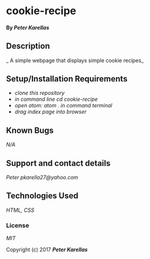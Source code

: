 # cookie-recipe

#### By _**Peter Karellas**_

## Description

_ A simple webpage that displays simple cookie recipes_

## Setup/Installation Requirements

* _clone this repository_
* _in command line cd cookie-recipe_
* _open atom: atom . in command terminal_
* _drag index page into browser_

## Known Bugs

_N/A_

## Support and contact details

_Peter pkarella27@yahoo.com_

## Technologies Used

_HTML, CSS_

### License

*MIT*

Copyright (c) 2017 **_Peter Karellas_**
